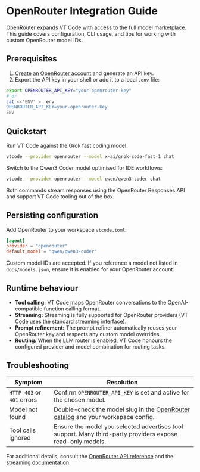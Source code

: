 # OpenRouter Integration Guide

OpenRouter expands VT Code with access to the full model marketplace. This guide covers configuration, CLI usage, and tips for
working with custom OpenRouter model IDs.

## Prerequisites

1. [Create an OpenRouter account](https://openrouter.ai) and generate an API key.
2. Export the API key in your shell or add it to a local `.env` file:

```bash
export OPENROUTER_API_KEY="your-openrouter-key"
# or
cat <<'ENV' > .env
OPENROUTER_API_KEY=your-openrouter-key
ENV
```

## Quickstart

Run VT Code against the Grok fast coding model:

```bash
vtcode --provider openrouter --model x-ai/grok-code-fast-1 chat
```

Switch to the Qwen3 Coder model optimised for IDE workflows:

```bash
vtcode --provider openrouter --model qwen/qwen3-coder chat
```

Both commands stream responses using the OpenRouter Responses API and support VT Code tooling out of the box.

## Persisting configuration

Add OpenRouter to your workspace `vtcode.toml`:

```toml
[agent]
provider = "openrouter"
default_model = "qwen/qwen3-coder"
```

Custom model IDs are accepted. If you reference a model not listed in `docs/models.json`, ensure it is enabled for your
OpenRouter account.

## Runtime behaviour

- **Tool calling:** VT Code maps OpenRouter conversations to the OpenAI-compatible function calling format.
- **Streaming:** Streaming is fully supported for OpenRouter providers (VT Code uses the standard streaming interface).
- **Prompt refinement:** The prompt refiner automatically reuses your OpenRouter key and respects any custom model overrides.
- **Routing:** When the LLM router is enabled, VT Code honours the configured provider and model combination for routing tasks.

## Troubleshooting

| Symptom | Resolution |
| --- | --- |
| `HTTP 403` or `401` errors | Confirm `OPENROUTER_API_KEY` is set and active for the chosen model. |
| Model not found | Double-check the model slug in the [OpenRouter catalog](https://openrouter.ai/docs/llms) and your workspace config. |
| Tool calls ignored | Ensure the model you selected advertises tool support. Many third-party providers expose read-only models. |

For additional details, consult the [OpenRouter API reference](https://openrouter.ai/docs/api-reference/overview/llms) and the
[streaming documentation](https://openrouter.ai/docs/api-reference/streaming/llms).
